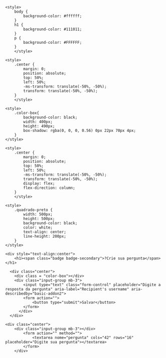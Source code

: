 <!doctype html>
<html lang="pt-br">
<head>
    <meta charset="UTF-8">
    <meta name="viewport" content="width=device-width, initial-scale=1.0">
    <title>exquisiste</title>
    <link href="https://cdn.jsdelivr.net/npm/bootstrap@5.3.2/dist/css/bootstrap.min.css" rel="stylesheet" integrity="sha384-T3c6CoIi6uLrA9TneNEoa7RxnatzjcDSCmG1MXxSR1GAsXEV/Dwwykc2MPK8M2HN" crossorigin="anonymous">

<!--CSS-->
    <style>
        body {
            background-color: #ffffff;
        }
        h1 {
            background-color: #111011;
        }
        p {
            background-color: #FFFFFF;
        }
        </style>
    
    <style>
        .center {
            margin: 0;
            position: absolute;
            top: 50%;
            left: 50%;
            -ms-transform: translate(-50%, -50%);
            transform: translate(-50%, -50%);
        }
        </style>

    <style>
        .color-box{
            background-color: black;
            width: 400px;
            height: 490px;
            box-shadow: rgba(0, 0, 0, 0.56) 0px 22px 70px 4px;
        }
    </style>

    <style>
        .center {
            margin: 0;
            position: absolute;
            top: 50%;
            left: 50%;
            -ms-transform: translate(-50%, -50%);
            transform: translate(-50%, -50%);
            display: flex;
            flex-direction: column;
        }
        </style>

    <style>
        .quadrado-preto {
            width: 500px; 
            height: 500px; 
            background-color: black; 
            color: white; 
            text-align: center; 
            line-height: 200px; 
        }
    </style>

<!--HTML-->
   
</head>
<body>


    <div style="text-align:center">
        <h1><span class="badge badge-secondary">?Crie sua pergunta</span></h1>

<!--pergunta fora do quadrado preto-->

      <div class="center">
        <div class = "color-box"></div>
        <div class="input-group mb-3">
            <input type="text" class="form-control" placeholder="Digite a resposta da pergunta" aria-label="Recipient's username" aria-describedby="basic-addon2">
            <form action="">
                <button type="submit">Salvar</button>
            </form>
          </div>
      </div>

<!--pergunta dentro de quadrado preto-->

    <div class="center">
        <div class="input-group mb-3"></div>
            <form action="" method="">
                <textarea nome="pergunta" cols="42" rows="16" placeholder="Digite sua pergunta"></textarea>
            </form>
        </div>

</body>
</html>
